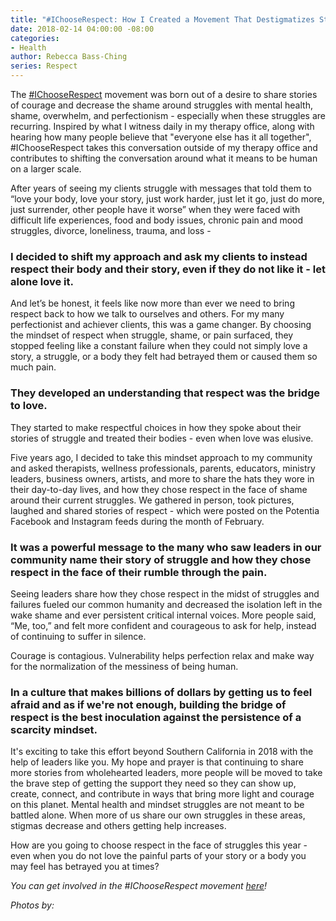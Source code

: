 ```yaml
---
title: "#IChooseRespect: How I Created a Movement That Destigmatizes Struggle"
date: 2018-02-14 04:00:00 -08:00
categories:
- Health
author: Rebecca Bass-Ching
series: Respect
---
```


The [#IChooseRespect](https://www.instagram.com/explore/tags/ichooserespect/) movement was born out of a desire to share stories of courage and decrease the shame around struggles with mental health, shame, overwhelm, and perfectionism  - especially when these struggles are recurring. Inspired by what I witness daily in my therapy office, along with hearing how many people believe that "everyone else has it all together", #IChooseRespect takes this conversation outside of my therapy office and contributes to shifting the conversation around what it means to be human on a larger scale.

After years of seeing my clients struggle with messages that told them to “love your body, love your story, just work harder, just let it go, just do more, just surrender, other people have it worse” when they were faced with difficult life experiences, food and body issues, chronic pain and mood struggles, divorce, loneliness, trauma, and loss -  

### I decided to shift my approach and ask my clients to instead respect their body and their story, even if they do not like it - let alone love it.

And let’s be honest, it feels like now more than ever we need to bring respect back to how we talk to ourselves and others. For my many perfectionist and achiever clients, this was a game changer. By choosing the mindset of respect when struggle, shame, or pain surfaced, they stopped feeling like a constant failure when they could not simply love a story, a struggle, or a body they felt had betrayed them or caused them so much pain. 

### They developed an understanding that respect was the bridge to love. 

They started to make respectful choices in how they spoke about their stories of struggle and treated their bodies - even when love was elusive.

Five years ago, I decided to take this mindset approach to my community and asked therapists, wellness professionals, parents, educators, ministry leaders, business owners, artists, and more to share the hats they wore in their day-to-day lives, and how they chose respect in the face of shame around their current struggles. We gathered in person, took pictures, laughed and shared stories of respect - which were posted on the Potentia Facebook and Instagram feeds during the month of February.

### It was a powerful message to the many who saw leaders in our community name their story of struggle and how they chose respect in the face of their rumble through the pain. 

Seeing leaders share how they chose respect in the midst of struggles and failures fueled our common humanity and decreased the isolation left in the wake shame and ever persistent critical internal voices. More people said, “Me, too,” and felt more confident and courageous to ask for help, instead of continuing to suffer in silence.

Courage is contagious. Vulnerability helps perfection relax and make way for the normalization of the messiness of being human. 

### In a culture that makes billions of dollars by getting us to feel afraid and as if we're not enough, building the bridge of respect is the best inoculation against the persistence of a scarcity mindset.

It's exciting to take this effort beyond Southern California in 2018 with the help of leaders like you. My hope and prayer is that continuing to share more stories from wholehearted leaders, more people will be moved to take the brave step of getting the support they need so they can show up, create, connect, and contribute in ways that bring more light and courage on this planet. Mental health and mindset struggles are not meant to be battled alone. When more of us share our own struggles in these areas, stigmas decrease and others getting help increases.

How are you going to choose respect in the face of struggles this year - even when you do not love the painful parts of your story or a body you may feel has betrayed you at times?

_You can get involved in the #IChooseRespect movement [here](https://docs.google.com/forms/d/e/1FAIpQLSeVufxIOhFjnOiSvHYXrSb4IIfvtmCYEMVi4Zz2M_VGZuk0XQ/viewform)!_ 

_Photos by:_